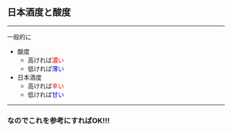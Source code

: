 ## 日本酒度と酸度

---

一般的に
- 酸度
   - 高ければ<span style="color: red;">濃い</span>
   - 低ければ<span style="color: blue;">薄い</span>
- 日本酒度
   - 高ければ<span style="color: red;">辛い</span>
   - 低ければ<span style="color: blue;">甘い</span>

---

### なのでこれを参考にすればOK!!!
